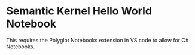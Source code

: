 # Semantic Kernel Hello World Notebook

This requires the Polyglot Notebooks extension in VS code to allow for C# Notebooks.
